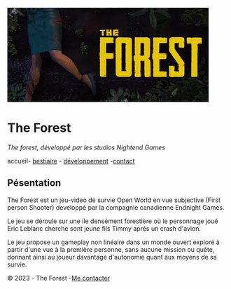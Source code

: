 ![the forest](image/banniere.jpg)

# The Forest

 *The forest, développé par les studios Nightend Games*

 accueil- [bestiaire](bestiaire.md) - [développement](développement.md) -[contact](contact.md)


 ## Pésentation

The Forest est un jeu-video de survie Open World en vue subjective (First person Shooter) developpé par la compagnie canadienne Endnight Games. 

Le jeu se déroule sur une ile densément forestière où le personnage joué Eric Leblanc cherche sont jeune fils Timmy aprés un crash d'avion.

Le jeu propose un gameplay non linéaire dans un monde ouvert exploré à partir d'une vue à la première personne, sans aucune mission ou quête, donnant ainsi au joueur davantage d'autonomie quant aux moyens de sa survie. 

© 2023 - The Forest -[Me contacter](cestbidon@bidon.com)